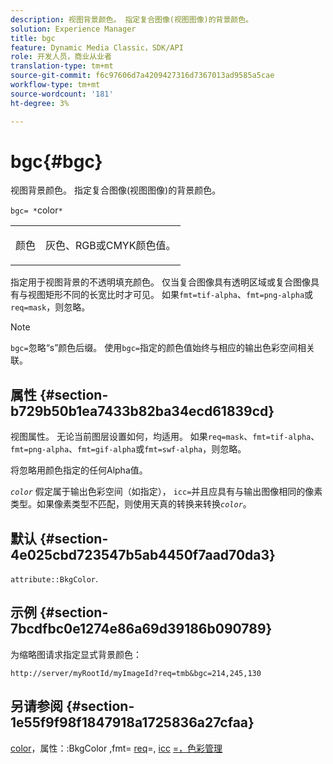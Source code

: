 ```yaml
---
description: 视图背景颜色。 指定复合图像(视图图像)的背景颜色。
solution: Experience Manager
title: bgc
feature: Dynamic Media Classic，SDK/API
role: 开发人员，商业从业者
translation-type: tm+mt
source-git-commit: f6c97606d7a4209427316d7367013ad9585a5cae
workflow-type: tm+mt
source-wordcount: '181'
ht-degree: 3%

---
```



# bgc{#bgc}

视图背景颜色。 指定复合图像(视图图像)的背景颜色。

`bgc= *`color`*`

<table id="simpletable_998CF426296945FEA48D19E33B71A17E"> 
 <tr class="strow"> 
  <td class="stentry"> <p><span class="codeph"> <span class="varname"> 颜色</span></span> </p> </td> 
  <td class="stentry"> <p>灰色、RGB或CMYK颜色值。 </p></td> 
 </tr> 
</table>

指定用于视图背景的不透明填充颜色。 仅当复合图像具有透明区域或复合图像具有与视图矩形不同的长宽比时才可见。 如果`fmt=tif-alpha`、`fmt=png-alpha`或`req=mask`，则忽略。

>[!NOTE]
>
>`bgc=`忽略“s”颜色后缀。 使用`bgc=`指定的颜色值始终与相应的输出色彩空间相关联。

## 属性 {#section-b729b50b1ea7433b82ba34ecd61839cd}

视图属性。 无论当前图层设置如何，均适用。 如果`req=mask`、`fmt=tif-alpha`、`fmt=png-alpha`、`fmt=gif-alpha`或`fmt=swf-alpha`，则忽略。

将忽略用颜色指定的任何Alpha值。

*`color`* 假定属于输出色彩空间（如指定）， `icc=`并且应具有与输出图像相同的像素类型。如果像素类型不匹配，则使用天真的转换来转换&#x200B;*`color`*。

## 默认 {#section-4e025cbd723547b5ab4450f7aad70da3}

`attribute::BkgColor`.

## 示例 {#section-7bcdfbc0e1274e86a69d39186b090789}

为缩略图请求指定显式背景颜色：

`http://server/myRootId/myImageId?req=tmb&bgc=214,245,130`

## 另请参阅 {#section-1e55f9f98f1847918a1725836a27cfaa}

[color](../../../../../is-api/http-ref/image-serving-api-ref/c-http-protocol-reference/c-data-types/r-is-http-color.md#reference-0fdb264a3aed4bd78451bb55311f6e93)，属性：:BkgColor [,](../../../../../is-api/image-catalog/image-serving-api-ref/c-image-catalog-reference/c-attributes-reference/r-bkgcolor.md#reference-ed53106ee50442d7a2dd3e1f60e6f0f8)fmt= [req](../../../../../is-api/http-ref/image-serving-api-ref/c-http-protocol-reference/c-command-reference/r-is-http-fmt.md#reference-cdf10043423b45ba9fe15157fb3ae37a)=, [icc](../../../../../is-api/http-ref/image-serving-api-ref/c-http-protocol-reference/c-command-reference/r-req/r-req.md#reference-907cdb4a97034db7ad94695f25552e76) [](../../../../../is-api/http-ref/image-serving-api-ref/c-http-protocol-reference/c-command-reference/r-icc.md#reference-182b5679e21e4df3b4d330535a5a7517) [=，色彩管理](../../../../../is-api/http-ref/image-serving-api-ref/c-http-protocol-reference/c-syntax-and-features/r-color-management.md#reference-c7e4a72d589145189f7e4bcb6b4544d7)
